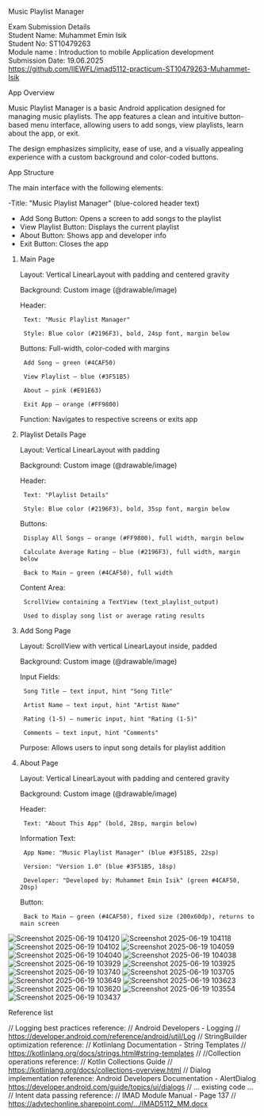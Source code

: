  Music Playlist Manager

Exam Submission Details  
Student Name: Muhammet Emin Isik  
Student No: ST10479263  
Module name :  Introduction to mobile Application development   
Submission Date: 19.06.2025  
https://github.com/IIEWFL/imad5112-practicum-ST10479263-Muhammet-Isik


 App Overview

Music Playlist Manager is a basic Android application designed for managing music playlists. The app features a clean and intuitive button-based menu interface, allowing users to add songs, view playlists, learn about the app, or exit.

The design emphasizes simplicity, ease of use, and a visually appealing experience with a custom background and color-coded buttons.


 App Structure

The main interface with the following elements:

-Title: "Music Playlist Manager" (blue-colored header text)
- Add Song Button: Opens a screen to add songs to the playlist
- View Playlist Button: Displays the current playlist
- About Button: Shows app and developer info
- Exit Button: Closes the app

1. Main Page

    Layout: Vertical LinearLayout with padding and centered gravity

    Background: Custom image (@drawable/image)

    Header:

        Text: "Music Playlist Manager"

        Style: Blue color (#2196F3), bold, 24sp font, margin below

    Buttons: Full-width, color-coded with margins

        Add Song — green (#4CAF50)

        View Playlist — blue (#3F51B5)

        About — pink (#E91E63)

        Exit App — orange (#FF9800)

    Function: Navigates to respective screens or exits app

2. Playlist Details Page

    Layout: Vertical LinearLayout with padding

    Background: Custom image (@drawable/image)

    Header:

        Text: "Playlist Details"

        Style: Blue color (#2196F3), bold, 35sp font, margin below

    Buttons:

        Display All Songs — orange (#FF9800), full width, margin below

        Calculate Average Rating — blue (#2196F3), full width, margin below

        Back to Main — green (#4CAF50), full width

    Content Area:

        ScrollView containing a TextView (text_playlist_output)

        Used to display song list or average rating results

3. Add Song Page

    Layout: ScrollView with vertical LinearLayout inside, padded

    Background: Custom image (@drawable/image)

    Input Fields:

        Song Title — text input, hint "Song Title"

        Artist Name — text input, hint "Artist Name"

        Rating (1-5) — numeric input, hint "Rating (1-5)"

        Comments — text input, hint "Comments"

    Purpose: Allows users to input song details for playlist addition

4. About Page

    Layout: Vertical LinearLayout with padding and centered gravity

    Background: Custom image (@drawable/image)

    Header:

        Text: "About This App" (bold, 28sp, margin below)

    Information Text:

        App Name: "Music Playlist Manager" (blue #3F51B5, 22sp)

        Version: "Version 1.0" (blue #3F51B5, 18sp)

        Developer: "Developed by: Muhammet Emin Isik" (green #4CAF50, 20sp)

    Button:

        Back to Main — green (#4CAF50), fixed size (200x60dp), returns to main screen

![Screenshot 2025-06-19 104120](https://github.com/user-attachments/assets/77f49a86-f599-4a05-99db-424babb542d1)
![Screenshot 2025-06-19 104118](https://github.com/user-attachments/assets/18f32e92-e392-4429-a058-08207c4f0929)
![Screenshot 2025-06-19 104102](https://github.com/user-attachments/assets/bdd7e1f0-01ff-4b5c-be57-1a44824996f2)
![Screenshot 2025-06-19 104059](https://github.com/user-attachments/assets/6483ba8a-4130-46d0-9286-8892fff367e2)
![Screenshot 2025-06-19 104040](https://github.com/user-attachments/assets/f7a53755-435d-45d7-887e-c6a39d21e4ed)
![Screenshot 2025-06-19 104038](https://github.com/user-attachments/assets/12a4a705-17cc-470d-a291-882f0d62b69c)
![Screenshot 2025-06-19 103929](https://github.com/user-attachments/assets/c4e7e357-8325-468a-9efa-95fddedb4333)
![Screenshot 2025-06-19 103925](https://github.com/user-attachments/assets/8e407fa4-c683-4624-af7f-98e17da6488f)
![Screenshot 2025-06-19 103740](https://github.com/user-attachments/assets/d2fca85a-381c-4740-a0c5-3431c67bbf2a)
![Screenshot 2025-06-19 103705](https://github.com/user-attachments/assets/afcb1998-693c-4b6d-a009-c2bc90017746)
![Screenshot 2025-06-19 103649](https://github.com/user-attachments/assets/1666d65a-877f-4591-beec-e236e65b8de1)
![Screenshot 2025-06-19 103623](https://github.com/user-attachments/assets/1fe88e1a-c3d9-4bfe-b46b-76fc084a9244)
![Screenshot 2025-06-19 103620](https://github.com/user-attachments/assets/441b59d5-c433-49c5-940f-7f55695bba64)
![Screenshot 2025-06-19 103554](https://github.com/user-attachments/assets/a56ca0c9-754e-4cb3-93ed-a02f52477095)
![Screenshot 2025-06-19 103437](https://github.com/user-attachments/assets/3688a8ad-deb3-4b61-8976-bee9d804d105)


Reference list 

// Logging best practices reference:
//  Android Developers - Logging
//  https://developer.android.com/reference/android/util/Log
// StringBuilder optimization reference:
//  Kotlinlang Documentation - String Templates
//  https://kotlinlang.org/docs/strings.html#string-templates
//
//Collection operations reference:
//  Kotlin Collections Guide
//  https://kotlinlang.org/docs/collections-overview.html
// Dialog implementation reference:
   Android Developers Documentation - AlertDialog
   https://developer.android.com/guide/topics/ui/dialogs
 // ... existing code ...
//  Intent data passing reference:
    //  IMAD Module Manual - Page 137
    //  https://advtechonline.sharepoint.com/.../IMAD5112_MM.docx

    
    





